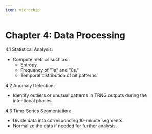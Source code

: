 ```yaml
---
icon: microchip
---
```


# &#x20;Chapter 4: Data Processing

4.1 Statistical Analysis:

* Compute metrics such as:
  * Entropy.
  * Frequency of "1s" and "0s."
  * Temporal distribution of bit patterns.

4.2 Anomaly Detection:

* Identify outliers or unusual patterns in TRNG outputs during the intentional phases.

4.3 Time-Series Segmentation:

* Divide data into corresponding 10-minute segments.
* Normalize the data if needed for further analysis.

###


